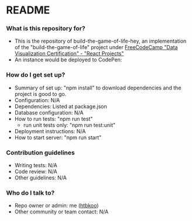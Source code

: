 # README #

### What is this repository for? ###

* This is the repository of build-the-game-of-life-hey, an implementation of the "build-the-game-of-life" project under [FreeCodeCamp "Data Visualization Certification" - "React Projects"](https://www.freecodecamp.org/challenges/build-the-game-of-life)
* An instance would be deployed to CodePen:  

### How do I get set up? ###

* Summary of set up: "npm install" to download dependencies and the project is good to go.
* Configuration: N/A 
* Dependencies: Listed at package.json
* Database configuration: N/A
* How to run tests: "npm run test"
    * run unit tests only: "npm run test:unit"
* Deployment instructions: N/A
* How to start server: "npm run start"

### Contribution guidelines ###

* Writing tests: N/A
* Code review: N/A
* Other guidelines: N/A

### Who do I talk to? ###

* Repo owner or admin: me ([htbkoo](https://bitbucket.org/htbkoo/))
* Other community or team contact: N/A
